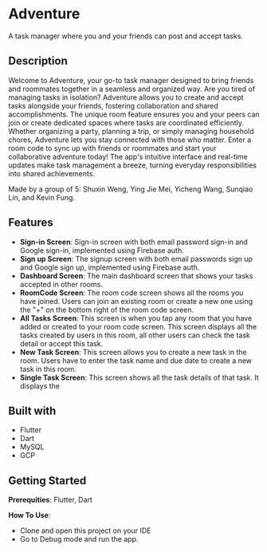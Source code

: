 # Adventure

A task manager where you and your friends can post and accept tasks.

## Description

Welcome to Adventure, your go-to task manager designed to bring friends and roommates together in a seamless and organized way. Are you tired of managing tasks in isolation? Adventure allows you to create and accept tasks alongside your friends, fostering collaboration and shared accomplishments. The unique room feature ensures you and your peers can join or create dedicated spaces where tasks are coordinated efficiently. Whether organizing a party, planning a trip, or simply managing household chores, Adventure lets you stay connected with those who matter. Enter a room code to sync up with friends or roommates and start your collaborative adventure today! The app's intuitive interface and real-time updates make task management a breeze, turning everyday responsibilities into shared achievements.

Made by a group of 5: Shuxin Weng, Ying Jie Mei, Yicheng Wang, Sunqiao Lin, and Kevin Fung.

## Features

- **Sign-in Screen**: Sign-in screen with both email password sign-in and Google sign-in, implemented using Firebase auth.
- **Sign up Screen**: The signup screen with both email passwords sign up and Google sign up, implemented using Firebase auth.
- **Dashboard Screen**: The main dashboard screen that shows your tasks accepted in other rooms.
- **RoomCode Screen**: The room code screen shows all the rooms you have joined. Users can join an existing room or create a new one using the "+" on the bottom right of the room code screen.
- **All Tasks Screen**: This screen is when you tap any room that you have added or created to your room code screen. This screen displays all the tasks created by users in this room, all other users can check the task detail or accept this task.
- **New Task Screen**: This screen allows you to create a new task in the room. Users have to enter the task name and due date to create a new task in this room.
- **Single Task Screen**: This screen shows all the task details of that task. It displays the 

## Built with

- Flutter
- Dart
- MySQL
- GCP

## Getting Started

**Prerequities**: Flutter, Dart

**How To Use**: 

- Clone and open this project on your IDE
- Go to Debug mode and run the app.



